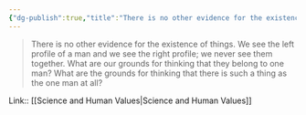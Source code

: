 ```yaml
---
{"dg-publish":true,"title":"There is no other evidence for the existence of things","tags":["quotes"],"date":"2022-08-11T06:12:04+03:00","permalink":"/quotes/202208110612/","dgHomeLink":false,"dgPassFrontmatter":true}
---
```



> There is no other evidence for the existence of things. We see the left profile of a man and we see the right profile; we never see them together. What are our grounds for thinking that they belong to one man? What are the grounds for thinking that there is such a thing as the one man at all?

Link:: [[Science and Human Values|Science and Human Values]]

